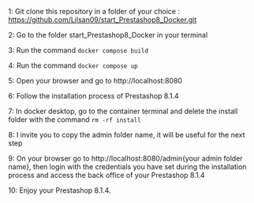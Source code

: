 1: Git clone this repository in a folder of your choice : https://github.com/Lilsan09/start_Prestashop8_Docker.git

2: Go to the folder start_Prestashop8_Docker in your terminal

3: Run the command `docker compose build`

4: Run the command `docker compose up`

5: Open your browser and go to http://localhost:8080

6: Follow the installation process of Prestashop 8.1.4

7: In docker desktop, go to the container terminal and delete the install folder with the command `rm -rf install`

8: I invite you to copy the admin folder name, it will be useful for the next step

9: On your browser go to http://localhost:8080/admin{your admin folder name}, then login with the credentials you have set during the installation process and access the back office of your Prestashop 8.1.4

10: Enjoy your Prestashop 8.1.4.